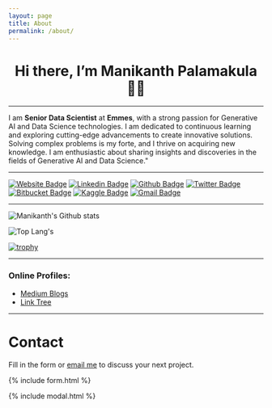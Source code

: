 ```yaml
---
layout: page
title: About
permalink: /about/
---
```


<h1 align="center">Hi there, I’m Manikanth Palamakula 👨‍💻</h1>
<hr class="dashed">
<p>
I am <b>Senior Data Scientist</b> at <b>Emmes</b>, with a strong passion for Generative AI and Data Science technologies. I am dedicated to continuous learning and exploring cutting-edge advancements to create innovative solutions. Solving complex problems is my forte, and I thrive on acquiring new knowledge. I am enthusiastic about sharing insights and discoveries in the fields of Generative AI and Data Science."
</p>
<hr class="dashed">


[![Website Badge](https://img.shields.io/badge/website-000000?style=for-the-badge&logo=About.me&logoColor=white)](https://manikanthp.github.io/)
[![Linkedin Badge](https://img.shields.io/badge/-manikanthp-blue?style=flat-square&logo=Linkedin&logoColor=white&link=/https://www.linkedin.com/in/surya-teja-tadaka-36ba8814a/)](https://www.linkedin.com/in/manikanthp559/)
[![Github Badge](https://img.shields.io/badge/-Github-blue?style=flat-square&logo=Github&logoColor=white&link=/https://github.com/manikanthp)](https://github.com/manikanthp)
[![Twitter Badge](https://img.shields.io/badge/-Twitter-blue?style=flat-square&logo=Twitter&logoColor=white&link=/https://twitter.com/manikanthgoud3)](https://twitter.com/manikanthgoud3)
[![Bitbucket Badge](https://img.shields.io/badge/-Bitbucket-blue?style=flat-square&logo=Bitbucket&logoColor=white&link=/https://bitbucket.org/manikanthp/)](https://bitbucket.org/manikanthp/)
[![Kaggle Badge](https://img.shields.io/badge/-kaggle-c14438?style=flat-square&logo=Kaggle&logoColor=white&link=https://www.kaggle.com/manikanthgoud)](https://www.kaggle.com/manikanthgoud)
[![Gmail Badge](https://img.shields.io/badge/-manikanthgoud123@gmail.com-c14438?style=flat-square&logo=Gmail&logoColor=white&link=mailto:manikanthgoud123@gmail.com)](mailto:manikanthgoud123@gmail.com)

<hr class="dashed">


![Manikanth's Github stats](https://github-readme-stats.vercel.app/api?username=manikanthp&show_icons=true&theme=radical)

![Top Lang's](https://github-readme-stats.vercel.app/api/top-langs/?username=manikanthp&layout=compact&theme=radical)

[![trophy](https://github-profile-trophy.vercel.app/?username=manikanthp&theme=monokai&margin-w=15&margin-h=15&&no-frame=true&row=1)](https://github.com/manikanthp/github-profile-trophy)
<hr class="dashed">

### Online Profiles:
<!-- RESUMES-LIST:START -->
- [Medium Blogs](https://manikanthgoud123.medium.com/)
- [Link Tree](https://linktr.ee/manikanthp)


<hr class="dashed">

# Contact


Fill in the form or [email me](mailto:{{site.email}}) to discuss your next project.

{% include form.html %}

{% include modal.html %}

